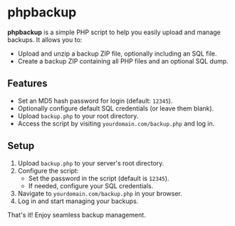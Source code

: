 # phpbackup

**phpbackup** is a simple PHP script to help you easily upload and manage backups. It allows you to:

- Upload and unzip a backup ZIP file, optionally including an SQL file.
- Create a backup ZIP containing all PHP files and an optional SQL dump.

## Features
- Set an MD5 hash password for login (default: `12345`).
- Optionally configure default SQL credentials (or leave them blank).
- Upload `backup.php` to your root directory.
- Access the script by visiting `yourdomain.com/backup.php` and log in.

## Setup
1. Upload `backup.php` to your server's root directory.
2. Configure the script:
   - Set the password in the script (default is `12345`).
   - If needed, configure your SQL credentials.
3. Navigate to `yourdomain.com/backup.php` in your browser.
4. Log in and start managing your backups.

That's it! Enjoy seamless backup management.

